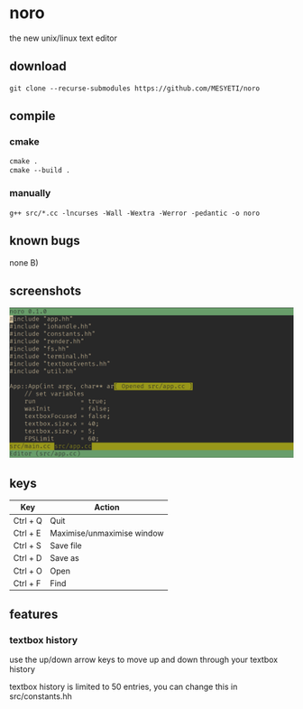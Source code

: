 # noro
the new unix/linux text editor

## download
```
git clone --recurse-submodules https://github.com/MESYETI/noro
```

## compile
### cmake
```
cmake .
cmake --build .
```

### manually
```
g++ src/*.cc -lncurses -Wall -Wextra -Werror -pedantic -o noro
```

## known bugs
none B)

## screenshots
<img src="/pic/noro2.png">

## keys
| Key        | Action                     |
| ---------- | -------------------------- |
| Ctrl + Q   | Quit                       |
| Ctrl + E   | Maximise/unmaximise window |
| Ctrl + S   | Save file                  |
| Ctrl + D   | Save as                    |
| Ctrl + O   | Open                       |
| Ctrl + F   | Find                       |

## features
### textbox history
use the up/down arrow keys to move up and down through your textbox history

textbox history is limited to 50 entries, you can change this in src/constants.hh
